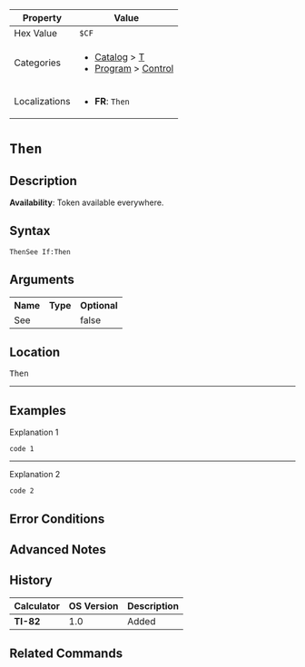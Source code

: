 | Property      | Value |
|---------------|-------|
| Hex Value     | `$CF`|
| Categories    | <ul><li>[Catalog](<../categories/Catalog.md>) > [T](<../categories/Catalog.md#T>)</li><li>[Program](<../categories/Program.md>) > [Control](<../categories/Program.md#Control>)</li></ul> |
| Localizations | <ul><li><b>FR</b>: `Then`</li></ul> |

# `Then`

## Description



<b>Availability</b>: Token available everywhere.

## Syntax
`ThenSee If:Then`

## Arguments
<table>
<tr><th>Name</th><th>Type</th><th>Optional</th></tr>

<tr><td>See</td><td></td><td>false</td></tr>

</table>

## Location
<kbd>Then</kbd>
<hr>

## Examples

Explanation 1
```ti-basic
code 1
```
---
Explanation 2
```ti-basic
code 2
```

## Error Conditions


## Advanced Notes


## History
| Calculator | OS Version | Description |
|------------|------------|-------------|
| <b>TI-82</b> | 1.0 | Added

## Related Commands

    